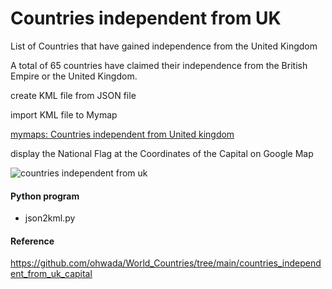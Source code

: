 Countries independent from UK
===============

List of Countries that have gained independence from the United Kingdom

A total of 65 countries have claimed their independence from the British Empire or the United Kingdom.

create KML file from JSON file

import KML file to Mymap

[mymaps: Countries independent from United kingdom](https://www.google.com/maps/d/viewer?mid=1AtQyqMnvcxd8BSx-Rjqqf_90FYC6ZFw&ll=1.540765291001179%2C0&z=2)

display the National Flag at the Coordinates of the Capital on Google Map

![countries independent from uk]()

#### Python program
- json2kml.py

#### Reference
https://github.com/ohwada/World_Countries/tree/main/countries_independent_from_uk_capital
